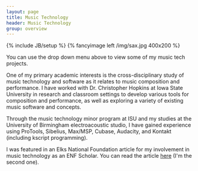 ```yaml
---
layout: page
title: Music Technology
header: Music Technology
group: overview
---
```

{% include JB/setup %}
{% fancyimage left /img/sax.jpg 400x200 %}

You can use the drop down menu above to view some of my music tech projects.  

One of my primary academic interests is the cross-disciplinary study of music technology and software as it relates to music composition and performance. I have worked with Dr. Christopher Hopkins at Iowa State University in research and classroom settings to develop various tools for composition and performance, as well as exploring a variety of existing music software and concepts.  

Through the music technology minor program at ISU and my studies at the University of Birmingham electroacoustic studio, I have gained experience using ProTools, Sibelius, Max/MSP, Cubase, Audacity, and Kontakt (including kscript programming).  

I was featured in an Elks National Foundation article for my involvement in music technology as an ENF Scholar. You can read the article [here](http://www.elks.org/ENF/news.cfm?StoryID=76114) (I'm the second one).

